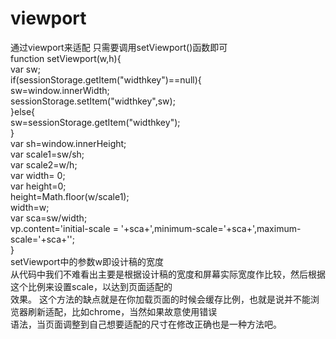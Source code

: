 # viewport
通过viewport来适配
只需要调用setViewport()函数即可<br/>
function setViewport(w,h){<br/>
   var sw;<br/>
    if(sessionStorage.getItem("widthkey")==null){<br/>
        sw=window.innerWidth;<br/>
        sessionStorage.setItem("widthkey",sw);<br/>
    }else{<br/>
        sw=sessionStorage.getItem("widthkey");<br/>
    }<br/>
    var sh=window.innerHeight;<br/>
    var scale1=sw/sh;<br/>
    var scale2=w/h;<br/>
    var width= 0;<br/>
    var height=0;<br/>
    height=Math.floor(w/scale1);<br/>
    width=w;<br/>
    var sca=sw/width;<br/>
    vp.content='initial-scale = '+sca+',minimum-scale='+sca+',maximum-scale='+sca+'';<br/>
}<br/>
setViewport中的参数w即设计稿的宽度<br/>
从代码中我们不难看出主要是根据设计稿的宽度和屏幕实际宽度作比较，然后根据这个比例来设置scale，以达到页面适配的<br/>效果。
这个方法的缺点就是在你加载页面的时候会缓存比例，也就是说并不能浏览器刷新适配，比如chrome，当然如果故意使用错误<br/>语法，当页面调整到自己想要适配的尺寸在修改正确也是一种方法吧。
